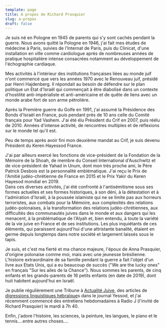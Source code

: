 ```yaml
---
template: page
title: A propos de Richard Prasquier
slug: a-propos
draft: false
---
```

Je suis né en Pologne en 1945 de parents qui s'y sont cachés pendant la guerre. Nous avons quitté la Pologne en 1946, j'ai fait mes études de médecine à Paris, suivies de l'Internat de Paris, puis du Clinicat,  d'une installation en ville comme cardiologue après de nombreuses années de pratique hospitalière intense consacrées notamment au développement de l'échographie cardiaque.

Mes activités à l'intérieur des institutions françaises liées au monde juif   n'ont commencé que vers les années 1970 avec le Renouveau juif, présidé par Henri Hajdenberg. Il répondait au besoin de défendre sur le plan politique un Etat d'Israël qui  commençait à être diabolisé dans un contexte  d'hostilité anti-impérialiste et anti-américaine et  de quête de liens avec un monde arabe fort de son arme pétrolière.

Après  la Première guerre du Golfe en 1991, j'ai assumé  la Présidence des Bonds d'Israël en France, puis pendant près de 10 ans celle du Comité français pour Yad Vashem. J'ai été élu Président du Crif en 2007, puis réélu de 2010. Années d'intense activité, de rencontres multiples et de réflexions sur le monde tel qu'il est. 

Peu de temps après avoir fini mon deuxième mandat au Crif, je suis devenu Président du Keren Hayessod France.

J'ai par ailleurs exercé les fonctions de vice-président de la Fondation de la Mémoire de la Shoah, de membre du Conseil International d'Auschwitz et de vice-président de Yahad in Unum, dont mon très proche ami, le Père Patrick Desbois est la personnalité emblématique.  J'ai reçu le Prix de l'Amitié judéo-chrétienne de France en 2015 et le Prix Yakir du Keren Hayesod mondial en 2019.\
Dans ces diverses activités, j'ai été confronté à l'antisémitisme sous ses formes actuelles et ses formes historiques, à son déni, à la détestation et à l'admiration d'Israël, à la poussée islamiste qui ne se limite pas aux horreurs terroristes, aux combats pour la Mémoire, aux complexités des relations judéo-polonaises, à la transformation des relations judéo-chrétiennes, aux difficultés des communautés juives dans le monde et aux dangers qui les menacent, à la problématique de l'Alyah et, bien entendu, à toute la variété de la vie juive en France et de ses institutions. Les plus inquiétants de ces éléments, qui paraissent aujourd'hui d'une attristante banalité, étaient en germe depuis longtemps dans notre société et largement laissés sous le tapis.

Je suis, et c'est  ma fierté et ma chance majeure, l'époux de Anna Prasquier,  d'origine polonaise comme moi, mais avec une jeunesse brésilienne. L'histoire extraordinaire de sa famille pendant la guerre a fait l'objet d'un livre aux Etats Unis, qui a eu beaucoup de succès ("We are the lucky ones" en français "Sur les ailes de la Chance").  Nous sommes les parents, de cinq enfants et les grands-parents de 16 petits enfants (en date de 2019), dont huit habitent aujourd'hui en Israël. 

Je publie régulièrement une Tribune  à [Actualité Juive](/tag/actu-j), des articles de [digressions linguistiques hébraïque](/tag/hebreu/)s dans le journal Yessod, et j'ai récemment commencé des entretiens hebdomadaires à Radio J (l'invité de Richard Prasquier) le mardi à 7h 40.

Enfin, j'adore l'histoire, les sciences, la peinture, les langues, le piano et le tennis....entre autres choses....
